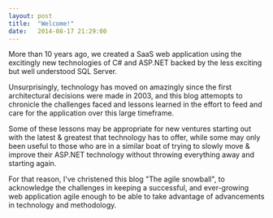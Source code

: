 ```yaml
---
layout: post
title:  "Welcome!"
date:   2014-08-17 21:29:00
---
```


More than 10 years ago, we created a SaaS web application using the excitingly new technologies of C# and ASP.NET
backed by the less exciting but well understood SQL Server.

Unsurprisingly, technology has moved on amazingly since the first architectural decisions were made in 2003, and
this blog attemopts to chronicle the challenges faced and lessons learned in the effort to feed and care for the
application over this large timeframe.

Some of these lessons may be appropriate for new ventures starting out with the latest &amp; greatest that technology
has to offer, while some may only been useful to those who are in a similar boat of trying to slowly move &amp; improve
their ASP.NET technology without throwing everything away and starting again.

For that reason, I've christened this blog "The agile snowball", to acknowledge the challenges in keeping a successful,
and ever-growing web application agile enough to be able to take advantage of advancements in technology and
methodology.

